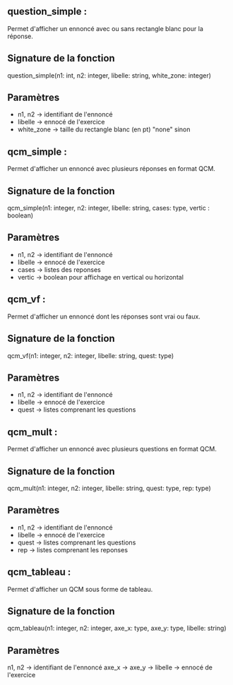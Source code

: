 question_simple :
---------------------
Permet d'afficher un ennoncé avec ou sans rectangle blanc pour la réponse.

Signature de la fonction 
--------------------------
question_simple(n1: int, n2: integer, libelle: string, white_zone: integer)

Paramètres 
------------
- n1, n2 -> identifiant de l'ennoncé
- libelle -> ennocé de l'exercice
- white_zone -> taille du rectangle blanc (en pt)
                "none" sinon



qcm_simple :
---------------------
Permet d'afficher un ennoncé avec plusieurs réponses en format QCM.

Signature de la fonction 
--------------------------
qcm_simple(n1: integer, n2: integer, libelle: string, cases: type, vertic : boolean)

Paramètres 
------------
- n1, n2 -> identifiant de l'ennoncé
- libelle -> ennocé de l'exercice
- cases -> listes des reponses
- vertic -> boolean pour affichage en vertical ou horizontal



qcm_vf :
---------------------
Permet d'afficher un ennoncé dont les réponses sont vrai ou faux.

Signature de la fonction 
--------------------------
qcm_vf(n1: integer, n2: integer, libelle: string, quest: type)

Paramètres 
------------
- n1, n2 -> identifiant de l'ennoncé
- libelle -> ennocé de l'exercice
- quest -> listes comprenant les questions



qcm_mult :
---------------------
Permet d'afficher un ennoncé avec plusieurs questions en format QCM.

Signature de la fonction 
--------------------------
qcm_mult(n1: integer, n2: integer, libelle: string, quest: type, rep: type)

Paramètres 
------------
- n1, n2 -> identifiant de l'ennoncé
- libelle -> ennocé de l'exercice
- quest -> listes comprenant les questions
- rep -> listes comprenant les reponses



qcm_tableau :
---------------------
Permet d'afficher un QCM sous forme de tableau.

Signature de la fonction 
--------------------------
qcm_tableau(n1: integer, n2: integer, axe_x: type, axe_y: type, libelle: string)

Paramètres
------------
n1, n2 -> identifiant de l'ennoncé
axe_x -> 
axe_y -> 
libelle -> ennocé de l'exercice

